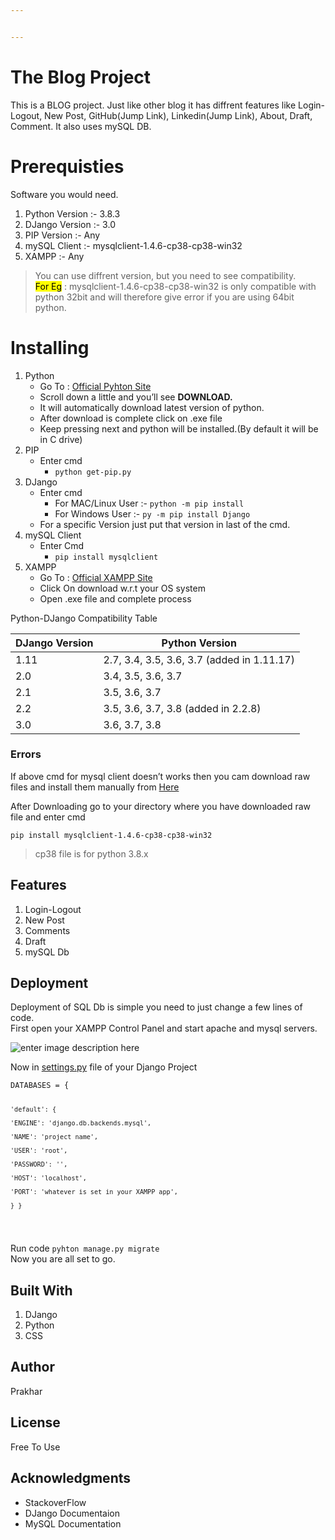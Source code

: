 ```yaml
---


---
```


<h1 id="the-blog-project">The Blog Project</h1>
<p>This is a BLOG project. Just like other blog it has diffrent features like Login-Logout, New Post, GitHub(Jump Link), Linkedin(Jump Link), About, Draft, Comment. It also uses mySQL DB.</p>
<h1 id="prerequisties">Prerequisties</h1>
<p>Software you would need.</p>
<ol>
<li>Python Version :- 3.8.3</li>
<li>DJango Version :- 3.0</li>
<li>PIP Version :- Any</li>
<li>mySQL Client :- mysqlclient-1.4.6-cp38-cp38-win32</li>
<li>XAMPP :- Any</li>
</ol>
<blockquote>
<p>You can use diffrent version, but you need to see compatibility.<br>
<mark>For Eg</mark> : mysqlclient-1.4.6-cp38-cp38-win32 is only compatible with python 32bit and will therefore give error if you are using 64bit python.</p>
</blockquote>
<h1 id="installing">Installing</h1>
<ol>
<li>Python
<ul>
<li>Go To :  <a href="https://www.python.org/">Official Pyhton Site</a></li>
<li>Scroll down a little and you’ll see  <strong>DOWNLOAD.</strong></li>
<li>It will automatically download latest version of python.</li>
<li>After download is complete click on .exe file</li>
<li>Keep pressing next and python will be installed.(By default it will be in C drive)</li>
</ul>
</li>
<li>PIP
<ul>
<li>Enter cmd
<ul>
<li><code>python get-pip.py</code></li>
</ul>
</li>
</ul>
</li>
<li>DJango
<ul>
<li>Enter cmd
<ul>
<li>For MAC/Linux User :- <code>python -m pip install</code></li>
<li>For Windows User :- <code>py -m pip install Django</code></li>
</ul>
</li>
<li>For a specific Version just put that version in last of the cmd.</li>
</ul>
</li>
<li>mySQL Client
<ul>
<li>Enter Cmd
<ul>
<li><code>pip install mysqlclient</code></li>
</ul>
</li>
</ul>
</li>
<li>XAMPP
<ul>
<li>Go To :  <a href="https://www.apachefriends.org/index.html">Official XAMPP Site</a></li>
<li>Click On download w.r.t your OS system</li>
<li>Open .exe file and complete process</li>
</ul>
</li>
</ol>
<p>Python-DJango Compatibility Table</p>

<table>
<thead>
<tr>
<th>DJango Version</th>
<th>Python Version</th>
</tr>
</thead>
<tbody>
<tr>
<td>1.11</td>
<td>2.7, 3.4, 3.5, 3.6, 3.7 (added in 1.11.17)</td>
</tr>
<tr>
<td>2.0</td>
<td>3.4, 3.5, 3.6, 3.7</td>
</tr>
<tr>
<td>2.1</td>
<td>3.5, 3.6, 3.7</td>
</tr>
<tr>
<td>2.2</td>
<td>3.5, 3.6, 3.7, 3.8 (added in 2.2.8)</td>
</tr>
<tr>
<td>3.0</td>
<td>3.6, 3.7, 3.8</td>
</tr>
</tbody>
</table><h3 id="errors">Errors</h3>
<p>If above cmd for mysql client doesn’t works then you cam download raw files and install them manually from <a href="https://www.lfd.uci.edu/~gohlke/pythonlibs/#mysqlclient">Here</a></p>
<p>After Downloading go to your directory where you have downloaded raw file and enter cmd</p>
<pre><code>pip install mysqlclient-1.4.6-cp38-cp38-win32
</code></pre>
<blockquote>
<p>cp38 file is for python 3.8.x</p>
</blockquote>
<h2 id="features">Features</h2>
<ol>
<li>Login-Logout</li>
<li>New Post</li>
<li>Comments</li>
<li>Draft</li>
<li>mySQL Db</li>
</ol>
<h2 id="deployment">Deployment</h2>
<p>Deployment of SQL Db is simple you need to just change a few lines of code.<br>
First open your XAMPP Control Panel and start apache and mysql servers.</p>
<p><img src="https://devtuts.butlerccwebdev.net/testserver/xampp-control-panel.png" alt="enter image description here"></p>
<p>Now in <a href="http://settings.py">settings.py</a> file of your Django Project</p>
<pre><code>DATABASES = {

	'default': {

	'ENGINE': 'django.db.backends.mysql',

	'NAME': 'project name',

	'USER': 'root',

	'PASSWORD': '',

	'HOST': 'localhost',

	'PORT': 'whatever is set in your XAMPP app',

	} }
</code></pre>
<p>Run code <code>pyhton manage.py migrate</code><br>
Now you are all set to go.</p>
<h2 id="built-with">Built With</h2>
<ol>
<li>DJango</li>
<li>Python</li>
<li>CSS</li>
</ol>
<h2 id="author">Author</h2>
<p>Prakhar</p>
<h2 id="license">License</h2>
<p>Free To Use</p>
<h2 id="acknowledgments">Acknowledgments</h2>
<ul>
<li>StackoverFlow</li>
<li>DJango Documentaion</li>
<li>MySQL Documentation</li>
</ul>

